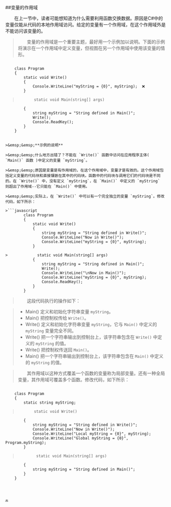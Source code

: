 ##变量的作用域

&emsp;&emsp;在上一节中，读者可能想知道为什么需要利用函数交换数据。原因是C#中的变量仅能从代码的本地作用域访问。给定的变量有一个作用域，在这个作用域外是不能访问该变量的。

>&emsp;&emsp;变量的作用域是一个重要主题，最好用一个示例加以说明。下面的示例将演示在一个作用域中定义变量，但视图在另一个作用域中使用该变量的情形。

>```javascript
        class Program
        {
            static void Write()
            {
                Console.WriteLine("myString = {0}", myString);  ❌
            }

>            static void Main(string[] args)
            {
                string myString = "String defined in Main()";
                Write();
                Console.ReadKey();
            }
        }
```

>&emsp;&emsp;**示例的说明**

>&emsp;&emsp;什么地方出错了？不能在 `Write()` 函数中访问在应用程序主体( `Main()` 函数 )中定义的变量 `myString`。

>&emsp;&emsp;原因是变量是有作用域的，在这个作用域中，变量才是有效的。这个作用域包括定义变量的代码块和直接镶嵌在其中的代码块。函数中的代码块与调用它们的代码块是不同的。在 `Write()` 中，没有定义 `myString`，在 `Main()` 中定义的 `myString` 则超出了作用域--它只能在 `Main()` 中使用。

>&emsp;&emsp;实际上，在 `Write()` 中可以有一个完全独立的变量 `myString`。修改代码，如下所示：

>```javascript
        class Program
        {
            static void Write()
            {
                string myString = "String defined in Write()";
                Console.WriteLine("Now in Write()");
                Console.WriteLine("myString = {0}", myString);
            }

>             static void Main(string[] args)
            {
                string myString = "String defined in Main()";
                Write();
                Console.WriteLine("\nNow in Main()");
                Console.WriteLine("myString = {0}", myString);
                Console.ReadKey();
            }
        }
```

>&emsp;&emsp;这段代码执行的操作如下：

>* Main() 定义和初始化字符串变量 `myString`。
>* Main() 把控制权传给 `Write()`。 
>* Write() 定义和初始化字符串变量 `myString`，它与 `Main()` 中定义的 `myString` 变量完全不同。
>* Write() 把一个字符串输出到控制台上，该字符串包含在 `Write()` 中定义的 `myString` 的值。
>* Write() 把控制权传送回 `Main()`。
>* Main() 把一个字符串输出到控制台上，该字符串包含在 `Main()` 中定义的 `myString` 的值。

>&emsp;&emsp;其作用域以这种方式覆盖一个函数的变量称为局部变量。还有一种全局变量，其作用域可覆盖多个函数。修改代码，如下所示：

>```javascript
        class Program
        {
            static string myString;

>            static void Write()
            {
                string myString = "String defined in Write()";
                Console.WriteLine("Now in Write()");
                Console.WriteLine("Local myString = {0}", myString);
                Console.WriteLine("Global myString = {0}", Program.myString);
            }

>             static void Main(string[] args)
            {
                string myString = "String defined in Main()";
            }
        }
```



🔚